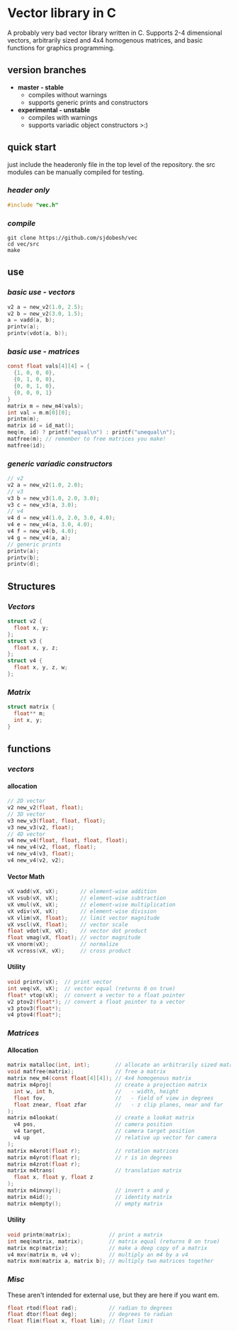 # **Vector library in C**
A probably very bad vector library written in C. 
Supports 2-4 dimensional vectors, arbitrarily sized and 4x4 
homogenous matrices, and basic functions for graphics programming.

## version branches
- **master - stable**
  - compiles without warnings
  - supports generic prints and constructors
- **experimental - unstable**
  - compiles with warnings
  - supports variadic object constructors >:)

## quick start
just include the headeronly file in the top level of the repository. the src modules can be manually compiled for testing.

### _header only_
```c
#include "vec.h"
```

### _compile_
```
git clone https://github.com/sjdobesh/vec
cd vec/src
make
```

## use

### _basic use - vectors_
```c
v2 a = new_v2(1.0, 2.5);
v2 b = new_v2(3.0, 1.5);
a = vadd(a, b);
printv(a);
printv(vdot(a, b));
```

### _basic use - matrices_
```c
const float vals[4][4] = {
  {1, 0, 0, 0},
  {0, 1, 0, 0},
  {0, 0, 1, 0},
  {0, 0, 0, 1}
}
matrix m = new_m4(vals);
int val = m.m[0][0];
printm(m);
matrix id = id_mat();
meq(m, id) ? printf("equal\n") : printf("unequal\n");
matfree(m); // remember to free matrices you make!
matfree(id);
```

### _generic variadic constructors_
```c
// v2
v2 a = new_v2(1.0, 2.0);
// v3
v3 b = new_v3(1.0, 2.0, 3.0);
v3 c = new_v3(a, 3.0);
// v4
v4 d = new_v4(1.0, 2.0, 3.0, 4.0);
v4 e = new_v4(a, 3.0, 4.0);
v4 f = new_v4(b, 4.0);
v4 g = new_v4(a, a);
// generic prints
printv(a);
printv(b);
printv(d);
```

## Structures
### _Vectors_
```c
struct v2 {
  float x, y;
};
struct v3 {
  float x, y, z;
};
struct v4 {
  float x, y, z, w;
};
```
### _Matrix_

```c
struct matrix {
  float** m;
  int x, y;
}
```

## functions

### _vectors_
#### allocation

```c
// 2D vector
v2 new_v2(float, float);
// 3D vector
v3 new_v3(float, float, float);
v3 new_v3(v2, float);
// 4D vector
v4 new_v4(float, float, float, float);
v4 new_v4(v2, float, float);
v4 new_v4(v3, float);
v4 new_v4(v2, v2);
```
#### Vector Math
```c
vX vadd(vX, vX);       // element-wise addition
vX vsub(vX, vX);       // element-wise subtraction
vX vmul(vX, vX);       // element-wise multiplication
vX vdiv(vX, vX);       // element-wise division
vX vlim(vX, float);    // limit vector magnitude
vX vscl(vX, float);    // vector scale
float vdot(vX, vX);    // vector dot product
float vmag(vX, float); // vector magnitude
vX vnorm(vX);          // normalize
vX vcross(vX, vX);     // cross product
```
#### Utility
```c
void printv(vX);  // print vector
int veq(vX, vX);  // vector equal (returns 0 on true)
float* vtop(vX);  // convert a vector to a float pointer
v2 ptov2(float*); // convert a float pointer to a vector
v3 ptov3(float*);
v4 ptov4(float*);
```

### _Matrices_
#### Allocation
```c
matrix matalloc(int, int);        // allocate an arbitrarily sized matrix
void matfree(matrix);             // free a matrix
matrix new_m4(const float[4][4]); // 4x4 homogenous matrix
matrix m4proj(                    // create a projection matrix
  int w, int h,                   //   - width, height
  float fov,                      //   - field of view in degrees
  float znear, float zfar         //   - z clip planes, near and far
); 
matrix m4lookat(                  // create a lookat matrix
  v4 pos,                         // camera position
  v4 target,                      // camera target position
  v4 up                           // relative up vector for camera
);
matrix m4xrot(float r);           // rotation matrices
matrix m4yrot(float r);           // r is in degrees
matrix m4zrot(float r);        
matrix m4trans(                   // translation matrix
  float x, float y, float z    
);                             
matrix m4invxy();                 // invert x and y
matrix m4id();                    // identity matrix
matrix m4empty();                 // empty matrix
```
#### Utility
```c
void printm(matrix);            // print a matrix
int meq(matrix, matrix);        // matrix equal (returns 0 on true)
matrix mcp(matrix);             // make a deep copy of a matrix
v4 mxv(matrix m, v4 v);         // multiply an m4 by a v4
matrix mxm(matrix a, matrix b); // multiply two matrices together
```

### _Misc_
These aren't intended for external use, but they are here if you want em.
```c
float rtod(float rad);          // radian to degrees
float dtor(float deg);          // degrees to radian
float flim(float x, float lim); // float limit
```
